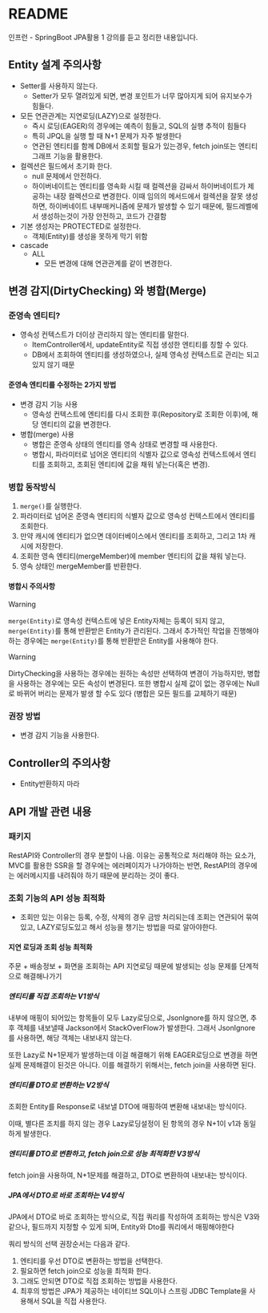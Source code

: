 # README
인프런 - SpringBoot JPA활용 1 강의를 듣고 정리한 내용입니다.

## Entity 설계 주의사항
- Setter를 사용하지 않는다.
  - Setter가 모두 열려있게 되면, 변경 포인트가 너무 많아지게 되어 유지보수가 힘들다.
- 모든 연관관계는 지연로딩(LAZY)으로 설정한다.
  - 즉시 로딩(EAGER)의 경우에는 예측이 힘들고, SQL의 실행 추적이 힘들다
  - 특히 JPQL을 실행 할 때 N+1 문제가 자주 발생한다
  - 연관된 엔티티를 함께 DB에서 조회할 필요가 있는경우, fetch join또는 엔티티 그래프 기능을 활용한다.
- 컬렉션은 필드에서 초기화 한다.
  - null 문제에서 안전하다.
  - 하이버네이트는 엔티티를 영속화 시킬 때 컬렉션을 감싸서 하이버네이트가 제공하는 내장 컬렉션으로 변경한다. 이때 임의의 메서드에서 컬렉션을 잘못 생성하면, 하이버네이트 내부매커니즘에 문제가 발생할 수 있기 때문에, 필드레벨에서 생성하는것이 가장 안전하고, 코드가 간결함 
- 기본 생성자는 PROTECTED로 설정한다.
  - 객체(Entity)를 생성을 못하게 막기 위함
- cascade
  - ALL
    - 모든 변경에 대해 연관관계를 같이 변경한다.

## 변경 감지(DirtyChecking) 와 병합(Merge)
### 준영속 엔티티?
  - 영속성 컨텍스트가 더이상 관리하지 않는 엔티티를 말한다.
    - ItemController에서, updateEntity로 직접 생성한 엔티티를 칭할 수 있다.
    - DB에서 조회하여 엔티티를 생성하였으나, 실제 영속성 컨텍스트로 관리는 되고 있지 않기 때문

#### 준영속 엔티티를 수정하는 2가지 방법
- 변경 감지 기능 사용
  - 영속성 컨텍스트에 엔티티를 다시 조회한 후(Repository로 조회한 이후)에, 해당 엔티티의 값을 변경한다.
- 병합(merge) 사용
  - 병합은 준영속 상태의 엔티티를 영속 상태로 변경할 때 사용한다.
  - 병합시, 파라미터로 넘어온 엔티티의 식별자 값으로 영속성 컨텍스트에서 엔티티를 조회하고, 조회된 엔티티에 값을 채워 넣는다(혹은 변경).

### 병합 동작방식
1. `merge()`를 실행한다.
2. 파라미터로 넘어온 준영속 엔티티의 식별자 값으로 영속성 컨텍스트에서 엔티티를 조회한다.
3. 만약 캐시에 엔티티가 없으면 데이터베이스에서 엔티티를 조회하고, 그리고 1차 캐시에 저장한다.
4. 조회한 영속 엔티티(mergeMember)에 member 엔티티의 값을 채워 넣는다.
5. 영속 상태인 mergeMember를 반환한다.

#### 병합시 주의사항
> [!WARNING]  
> `merge(Entity)`로 영속성 컨텍스트에 넣은 Entity자체는 등록이 되지 않고, `merge(Entity)`를 통해 반환받은 Entity가 관리된다.
> 그래서 추가적인 작업을 진행해야 하는 경우에는 `merge(Entity)`를 통해 반환받은 Entity를 사용해야 한다.
  
> [!WARNING]
> DirtyChecking을 사용하는 경우에는 원하는 속성만 선택하여 변경이 가능하지만, 병합을 사용하는 경우에는 모든 속성이 변경된다.
> 또한 병합시 실제 값이 없는 경우에는 Null로 바뀌어 버리는 문제가 발생 할 수도 있다 (병합은 모든 필드를 교체하기 때문)

### 권장 방법
- 변경 감지 기능을 사용한다.

## Controller의 주의사항
- Entity반환하지 마라

## API 개발 관련 내용
### 패키지
RestAPI와 Controller의 경우 분할이 나음. 이유는 공통적으로 처리해야 하는 요소가, MVC를 활용한 SSR을 할 경우에는 에러페이지가 나가야하는 반면, 
RestAPI의 경우에는 에러메시지를 내려줘야 하기 때문에 분리하는 것이 좋다.

### 조회 기능의 API 성능 최적화
- 조회만 있는 이유는 등록, 수정, 삭제의 경우 금방 처리되는데 조회는 연관되어 묶여있고, LAZY로딩도있고 해서 성능을 챙기는 방법을 따로 알아야한다.

#### 지연 로딩과 조회 성능 최적화
주문 + 배송정보 + 화면을 조회하는 API
지연로딩 때문에 발생되는 성능 문제를 단계적으로 해결해나가기

##### 엔티티를 직접 조회하는 V1방식
내부에 매핑이 되어있는 항목들이 모두 Lazy로딩으로, JsonIgnore를 하지 않으면, 추후 객체를 내보낼때 Jackson에서 StackOverFlow가 발생한다.
그래서 JsonIgnore를 사용하면, 해당 객체는 내보내지 않는다.

또한 Lazy로 N+1문제가 발생하는데 이걸 해결해기 위해 EAGER로딩으로 변경을 하면 실제 문제해결이 된것은 아니다.
이를 해결하기 위해서는, fetch join을 사용하면 된다.

##### 엔티티를 DTO로 변환하는 V2방식
조회한 Entity를 Response로 내보낼 DTO에 매핑하여 변환해 내보내는 방식이다.

이때, 별다른 조치를 하지 않는 경우 Lazy로딩설정이 된 항목의 경우 N+1이 v1과 동일하게 발생한다.

##### 엔티티를 DTO로 변환하고, fetch join으로 성능 최적화한 V3방식
fetch join을 사용하여, N+1문제를 해결하고, DTO로 변환하여 내보내는 방식이다.

##### JPA에서 DTO로 바로 조회하는 V4방식
JPA에서 DTO로 바로 조회하는 방식으로, 직접 쿼리를 작성하여 조회하는 방식은 V3와 같으나, 필드까지 지정할 수 있게 되며, Entity와 Dto를 쿼리에서 매핑해야한다

쿼리 방식의 선택 권장순서는 다음과 같다.
1. 엔티티를 우선 DTO로 변환하는 방법을 선택한다.
2. 필요하면 fetch join으로 성능을 최적화 한다.
3. 그래도 안되면 DTO로 직접 조회하는 방법을 사용한다.
4. 최후의 방법은 JPA가 제공하는 네이티브 SQL이나 스프링 JDBC Template을 사용해서 SQL을 직접 사용한다.